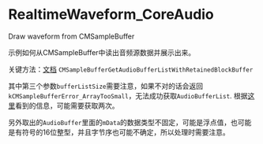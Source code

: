 # RealtimeWaveform_CoreAudio
Draw waveform from CMSampleBuffer

示例如何从CMSampleBuffer中读出音频源数据并展示出来。

关键方法：[文档](https://developer.apple.com/documentation/coremedia/1489191-cmsamplebuffergetaudiobufferlist) `CMSampleBufferGetAudioBufferListWithRetainedBlockBuffer` 

其中第三个参数`bufferListSize`需要注意，如果不对的话会返回`kCMSampleBufferError_ArrayTooSmall`，无法成功获取`AudioBufferList`. 根据[这里](https://lists.apple.com/archives/quicktime-api/2013/Apr/msg00015.html)看到的信息，可能需要获取两次。

另外取出的`AudioBuffer`里面的`mData`的数据类型不固定，可能是浮点值，也可能是有符号的16位整型，并且字节序也可能不确定，所以处理时需要注意。

